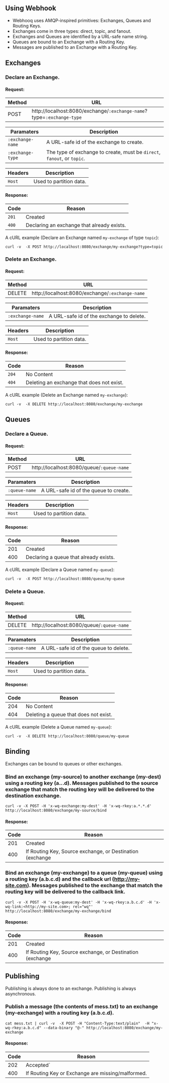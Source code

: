 Using Webhook
-------------
   *   Webhooq uses AMQP-inspired primitives: Exchanges, Queues and Routing Keys.
   *   Exchanges come in three types: direct, topic, and fanout.
   *   Exchanges and Queues are identified by a URL-safe name string.
   *   Queues are bound to an Exchange with a Routing Key.
   *   Messages are published to an Exchange with a Routing Key.


## Exchanges


### Declare an Exchange.

#### Request:

| Method | URL                                                                   |
|--------|-----------------------------------------------------------------------|
|  POST  | http://localhost:8080/exchange/`:exchange-name`?type=`:exchange-type` |

| Paramaters       | Description                                                             |
|------------------|-------------------------------------------------------------------------|
| `:exchange-name` | A URL-safe id of the exchange to create.                                |
| `:exchange-type` | The type of exchange to create, must be `direct`, `fanout`, or `topic`. |

| Headers | Description             |
|---------|-------------------------|
| `Host`  | Used to partition data. |

#### Response:

|  Code  | Reason                                     |
|--------|--------------------------------------------|
|  `201` | Created                                    |
|  `400` | Declaring an exchange that already exists. |

A cURL example (Declare an Exchange named `my-exchange` of type `topic`):
```
curl -v  -X POST http://localhost:8080/exchange/my-exchange?type=topic
```


### Delete an Exchange.

#### Request:

| Method | URL                                                               |
|--------|-------------------------------------------------|
| DELETE | http://localhost:8080/exchange/`:exchange-name` |

| Paramaters       | Description                              |
|------------------|------------------------------------------|
| `:exchange-name` | A URL-safe id of the exchange to delete. |

| Headers | Description             |
|---------|-------------------------|
| `Host`  | Used to partition data. |

#### Response:

|  Code  | Reason                                    |
|--------|-------------------------------------------|
|  `204` | No Content                                |
|  `404` | Deleting an exchange that does not exist. |

A cURL example (Delete an Exchange named `my-exchange`):
```
curl -v  -X DELETE http://localhost:8080/exchange/my-exchange
```


## Queues

### Declare a Queue.

#### Request:

| Method | URL                                       |
|--------|-------------------------------------------|
|  POST  | http://localhost:8080/queue/`:queue-name` |

| Paramaters    | Description                           |
|---------------|---------------------------------------|
| `:queue-name` | A URL-safe id of the queue to create. |

| Headers | Description             |
|---------|-------------------------|
| `Host`  | Used to partition data. |

#### Response:

| Code | Reason                                 |
|------|----------------------------------------|
|  201 | Created                                |
|  400 | Declaring a queue that already exists. |

A cURL example (Declare a Queue named `my-queue`):
```
curl -v  -X POST http://localhost:8080/queue/my-queue
```


### Delete a Queue.

#### Request:

| Method | URL                                       |
|--------|-------------------------------------------|
| DELETE | http://localhost:8080/queue/`:queue-name` |

| Paramaters    | Description                           |
|---------------|---------------------------------------|
| `:queue-name` | A URL-safe id of the queue to delete. |

| Headers | Description             |
|---------|-------------------------|
| `Host`  | Used to partition data. |

#### Response:

| Code | Reason                                |
|------|---------------------------------------|
|  204 | No Content                            |
|  404 | Deleting a queue that does not exist. |

A cURL example (Delete a Queue named `my-queue`):
```
curl -v  -X DELETE http://localhost:8080/queue/my-queue
```

## Binding

Exchanges can be bound to queues or other exchanges.

### Bind an exchange (my-source) to another exchange (my-dest) using a routing key (a.*.*.d). Messages published to the source exchange that match the routing key will be delivered to the destination exchange.
```
curl -v -X POST -H 'x-wq-exchange:my-dest' -H 'x-wq-rkey:a.*.*.d' http://localhost:8080/exchange/my-source/bind
```
#### Response:

| Code | Reason                                                                                             |
|------|----------------------------------------------------------------------------------------------------|
|  201 | Created                                                                                            |
|  400 | If Routing Key, Source exchange, or Destination (exchange| (queue & link))  are missing/malformed. |


### Bind an exchange (my-exchange) to a queue (my-queue) using a routing key (a.b.c.d) and the callback url (http://my-site.com). Messages published to the exchange that match the routing key will be delivered to the callback link.
```
curl -v -X POST -H 'x-wq-queue:my-dest' -H 'x-wq-rkey:a.b.c.d' -H 'x-wq-link:<http://my-site.com>; rel="wq"' http://localhost:8080/exchange/my-exchange/bind
```
#### Response:

| Code | Reason                                                                                             |
|------|----------------------------------------------------------------------------------------------------|
|  201 | Created                                                                                            |
|  400 | If Routing Key, Source exchange, or Destination (exchange| (queue & link))  are missing/malformed. |


## Publishing

Publishing is always done to an exchange.
Publishing is always asynchronous.

### Publish a message (the contents of mess.txt) to an exchange (my-exchange) with a routing key (a.b.c.d).
```
cat mess.txt | curl -v  -X POST -H "Content-Type:text/plain"  -H "x-wq-rkey:a.b.c.d" --data-binary "@-" http://localhost:8080/exchange/my-exchange
```
#### Response:

| Code | Reason                                            |
|------|---------------------------------------------------|
|  202 | Accepted`                                         |
|  400 | If Routing Key or Exchange are missing/malformed. |


